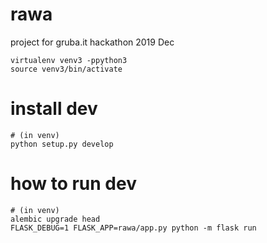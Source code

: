 # rawa
project for gruba.it hackathon 2019 Dec

````
virtualenv venv3 -ppython3
source venv3/bin/activate
````

# install dev

```
# (in venv)
python setup.py develop
```

# how to run dev

```
# (in venv)
alembic upgrade head
FLASK_DEBUG=1 FLASK_APP=rawa/app.py python -m flask run
```
